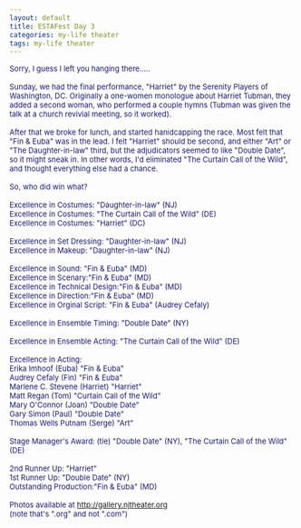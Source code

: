 ```yaml
---
layout: default
title: ESTAFest Day 3
categories: my-life theater
tags: my-life theater
---
```

<SPAN class=spnMessageText id=msg><FONT color=#191970 size=2>Sorry, I guess I left you hanging there.....<BR><BR>Sunday, we had the final performance, "Harriet" by the Serenity Players of Washington, DC. Originally a one-women monologue about Harriet Tubman, they added a second woman, who performed a couple hymns (Tubman was given the talk at a church revivial meeting, so it worked).<BR><BR>After that we broke for lunch, and started hanidcapping the race. Most felt that "Fin &amp; Euba" was in the lead. I felt "Harriet" should be second, and either "Art" or "The Daughter-in-law" third, but the adjudicators seemed to like "Double Date", so it might sneak in. In other words, I'd eliminated "The Curtain Call of the Wild", and thought everything else had a chance.<BR><BR>So, who did win what?<BR><BR>Excellence in Costumes: "Daughter-in-law" (NJ)<BR>Excellence in Costumes: "The Curtain Call of the Wild" (DE)<BR>Excellence in Costumes: "Harriet" (DC)<BR><BR>Excellence in Set Dressing: "Daughter-in-law" (NJ)<BR>Excellence in Makeup: "Daughter-in-law" (NJ)<BR><BR>Excellence in Sound: "Fin &amp; Euba" (MD)<BR>Excellence in Scenary:"Fin &amp; Euba" (MD)<BR>Excellence in Technical Design:"Fin &amp; Euba" (MD)<BR>Excellence in Direction:"Fin &amp; Euba" (MD)<BR>Excellence in Orginal Script: "Fin &amp; Euba" (Audrey Cefaly)<BR><BR>Excellence in Ensemble Timing: "Double Date" (NY)<BR><BR>Excellence in Ensemble Acting: "The Curtain Call of the Wild" (DE)<BR><BR>Excellence in Acting:<BR>Erika Imhoof (Euba) "Fin &amp; Euba"<BR>Audrey Cefaly (Fin) "Fin &amp; Euba"<BR>Marlene C. Stevene (Harriet) "Harriet"<BR>Matt Regan (Tom) "Curtain Call of the Wild"<BR>Mary O'Connor (Joan) "Double Date"<BR>Gary Simon (Paul) "Double Date"<BR>Thomas Wells Putnam (Serge) "Art"<BR><BR>Stage Manager's Award: (tie) "Double Date" (NY), "The Curtain Call of the Wild" (DE)<BR><BR>2nd Runner Up: "Harriet"<BR>1st Runner Up: "Double Date" (NY)<BR>Outstanding Production:"Fin &amp; Euba" (MD)<BR><BR>Photos available at </FONT><A href="http://gallery.njtheater.org/" target=_blank><FONT color=#0000ff size=2>http://gallery.njtheater.org</FONT></A><FONT color=#191970 size=2> <BR>(note that's ".org" and not ".com")</FONT><BR><BR></SPAN>